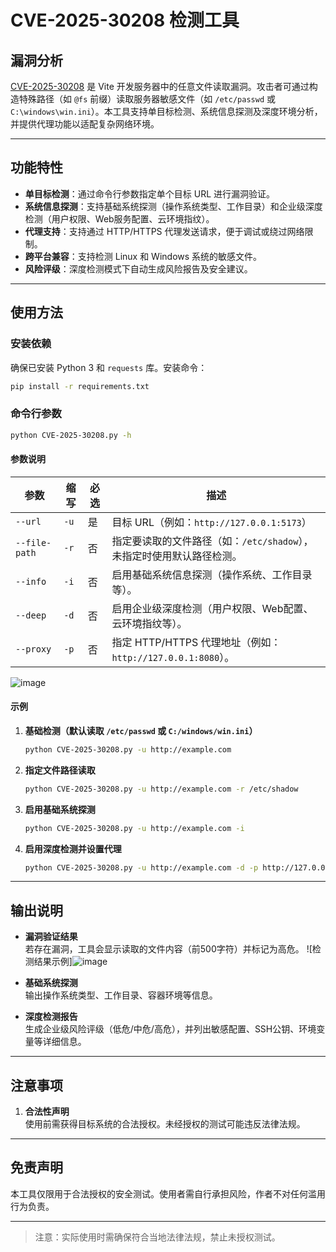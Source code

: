 # CVE-2025-30208 检测工具

## 漏洞分析

[CVE-2025-30208](https://www.xaitx.com/tech/2025-03-26.html) 是 Vite 开发服务器中的任意文件读取漏洞。攻击者可通过构造特殊路径（如 `@fs` 前缀）读取服务器敏感文件（如 `/etc/passwd` 或 `C:\windows\win.ini`）。本工具支持单目标检测、系统信息探测及深度环境分析，并提供代理功能以适配复杂网络环境。

---

## 功能特性

- **单目标检测**：通过命令行参数指定单个目标 URL 进行漏洞验证。
- **系统信息探测**：支持基础系统探测（操作系统类型、工作目录）和企业级深度检测（用户权限、Web服务配置、云环境指纹）。
- **代理支持**：支持通过 HTTP/HTTPS 代理发送请求，便于调试或绕过网络限制。
- **跨平台兼容**：支持检测 Linux 和 Windows 系统的敏感文件。
- **风险评级**：深度检测模式下自动生成风险报告及安全建议。

---

## 使用方法

### 安装依赖

确保已安装 Python 3 和 `requests` 库。安装命令：
```bash
pip install -r requirements.txt
```

### 命令行参数

```bash
python CVE-2025-30208.py -h
```

#### 参数说明

| 参数           | 缩写 | 必选 | 描述                                                                 |
|----------------|------|------|----------------------------------------------------------------------|
| `--url`        | `-u` | 是   | 目标 URL（例如：`http://127.0.0.1:5173`）                          |
| `--file-path`  | `-r` | 否   | 指定要读取的文件路径（如：`/etc/shadow`），未指定时使用默认路径检测。|
| `--info`       | `-i` | 否   | 启用基础系统信息探测（操作系统、工作目录等）。                      |
| `--deep`       | `-d` | 否   | 启用企业级深度检测（用户权限、Web配置、云环境指纹等）。             |
| `--proxy`      | `-p` | 否   | 指定 HTTP/HTTPS 代理地址（例如：`http://127.0.0.1:8080`）。         |

![image](https://github.com/user-attachments/assets/8c63bdc4-8420-467c-adba-130c72051822)

#### 示例

1. **基础检测（默认读取 `/etc/passwd` 或 `C:/windows/win.ini`）**
   ```bash
   python CVE-2025-30208.py -u http://example.com
   ```

2. **指定文件路径读取**
   ```bash
   python CVE-2025-30208.py -u http://example.com -r /etc/shadow
   ```

3. **启用基础系统探测**
   ```bash
   python CVE-2025-30208.py -u http://example.com -i
   ```

4. **启用深度检测并设置代理**
   ```bash
   python CVE-2025-30208.py -u http://example.com -d -p http://127.0.0.1:8080
   ```

---

## 输出说明

- **漏洞验证结果**  
  若存在漏洞，工具会显示读取的文件内容（前500字符）并标记为高危。
  ![检测结果示例]![image](https://github.com/user-attachments/assets/da860483-1099-4540-803c-d277cad527f4)


- **基础系统探测**  
  输出操作系统类型、工作目录、容器环境等信息。

- **深度检测报告**  
  生成企业级风险评级（低危/中危/高危），并列出敏感配置、SSH公钥、环境变量等详细信息。

---

## 注意事项

1. **合法性声明**  
   使用前需获得目标系统的合法授权。未经授权的测试可能违反法律法规。

---

## 免责声明

本工具仅限用于合法授权的安全测试。使用者需自行承担风险，作者不对任何滥用行为负责。

--- 

> 注意：实际使用时需确保符合当地法律法规，禁止未授权测试。
